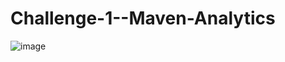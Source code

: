 # Challenge-1--Maven-Analytics
![image](https://github.com/Pham-Ngoc-Huy/Challenge-1---Maven-Analytics/assets/131808944/f9cadac7-b2b4-4802-af82-c25dd5fd7a7b)
